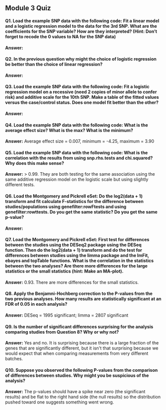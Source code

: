 ## Module 3 Quiz

#### Q1. Load the example SNP data with the following code: Fit a linear model and a logistic regression model to the data for the 3rd SNP. What are the coefficients for the SNP variable? How are they interpreted? (Hint: Don’t forget to recode the 0 values to NA for the SNP data)
<p><b>Answer:</b>         </p>

#### Q2. In the previous question why might the choice of logistic regression be better than the choice of linear regression?
<p><b>Answer:</b>         </p>

#### Q3. Load the example SNP data with the following code: Fit a logistic regression model on a recessive (need 2 copies of minor allele to confer risk) and additive scale for the 10th SNP. Make a table of the fitted values versus the case/control status. Does one model fit better than the other?
<p><b>Answer:</b>         </p>

#### Q4. Load the example SNP data with the following code: What is the average effect size? What is the max? What is the minimum?
<p><b>Answer:</b> Average effect size =  0.007, minimum = -4.25, maximum = 3.90</p>

#### Q5. Load the example SNP data with the following code: What is the correlation with the results from using snp.rhs.tests and chi.squared? Why does this make sense?
<p><b>Answer:</b> > 0.99. They are both testing for the same association using the same additive regression model on the logistic scale but using slightly different tests. </p>

#### Q6. Load the Montgomery and Pickrell eSet: Do the log2(data + 1) transform and fit calculate F-statistics for the difference between studies/populations using genefilter:rowFtests and using genefilter:rowttests. Do you get the same statistic? Do you get the same p-value?
<p><b>Answer:</b>             </p>

#### Q7. Load the Montgomery and Pickrell eSet: First test for differences between the studies using the DESeq2 package using the DESeq function. Then do the log2(data + 1) transform and do the test for differences between studies using the limma package and the lmFit, ebayes and topTable functions. What is the correlation in the statistics between the two analyses? Are there more differences for the large statistics or the small statistics (hint: Make an MA-plot).
<p><b>Answer:</b> 0.93. There are more differences for the small statistics.</p>

#### Q8. Apply the Benjamni-Hochberg correction to the P-values from the two previous analyses. How many results are statistically significant at an FDR of 0.05 in each analysis?
<p><b>Answer:</b> DESeq = 1995 significant; limma = 2807 significant</p>

#### Q9. Is the number of significant differences surprising for the analysis comparing studies from Question 8? Why or why not?
<p><b>Answer:</b> Yes and no. It is surprising because there is a large fraction of the genes that are significantly different, but it isn't that surprising because we would expect that when comparing measurements from very different batches. </p>

#### Q10. Suppose you observed the following P-values from the comparison of differences between studies. Why might you be suspicious of the analysis?
<p><b>Answer:</b> The p-values should have a spike near zero (the significant results) and be flat to the right hand side (the null results) so the distribution pushed toward one suggests something went wrong. </p>
